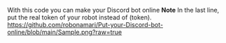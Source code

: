 With this code you can make your Discord bot online
**Note** In the last line, put the real token of your robot instead of (token).
https://github.com/robonamari/Put-your-Discord-bot-online/blob/main/Sample.png?raw=true
